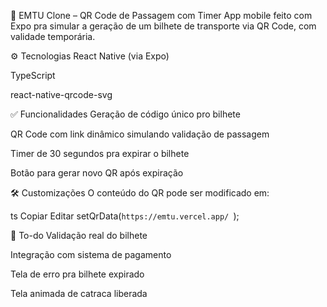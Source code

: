 🚌 EMTU Clone – QR Code de Passagem com Timer
App mobile feito com Expo pra simular a geração de um bilhete de transporte via QR Code, com validade temporária.

⚙️ Tecnologias
React Native (via Expo)

TypeScript

react-native-qrcode-svg

✅ Funcionalidades
Geração de código único pro bilhete

QR Code com link dinâmico simulando validação de passagem

Timer de 30 segundos pra expirar o bilhete

Botão para gerar novo QR após expiração

🛠 Customizações
O conteúdo do QR pode ser modificado em:

ts
Copiar
Editar
setQrData(`https://emtu.vercel.app/ `);

📌 To-do
Validação real do bilhete

Integração com sistema de pagamento

Tela de erro pra bilhete expirado

Tela animada de catraca liberada
